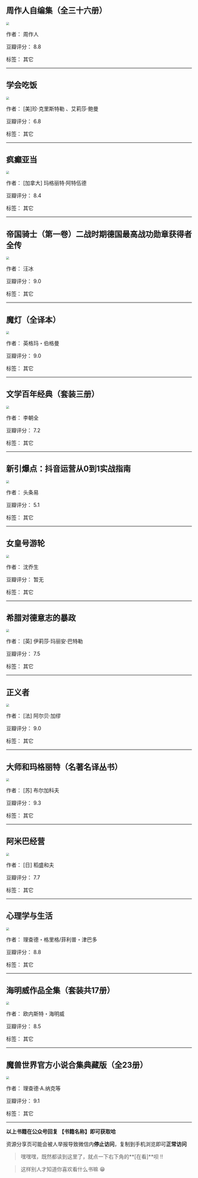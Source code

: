 ## 周作人自编集（全三十六册）

<img src="https://www.aibooks.cc/wp-content/uploads/2019/08/2019082806480466.jpg" style="zoom:50%;" />

作者： 周作人

豆瓣评分：  8.8

标签： 其它


---

## 学会吃饭

<img src="https://www.aibooks.cc/wp-content/uploads/2019/08/2019082805373331.jpg" style="zoom:50%;" />

作者： [美]珍·克里斯特勒 、艾莉莎·鲍曼

豆瓣评分：  6.8

标签： 其它


---

## 疯癫亚当

<img src="https://www.aibooks.cc/wp-content/uploads/2019/08/2019082805010832.jpg" style="zoom:50%;" />

作者： [加拿大] 玛格丽特·阿特伍德 

豆瓣评分：  8.4

标签： 其它


---

## 帝国骑士（第一卷）二战时期德国最高战功勋章获得者全传

<img src="https://www.aibooks.cc/wp-content/uploads/2019/08/2019082804533866.jpg" style="zoom:50%;" />

作者： 汪冰

豆瓣评分：  9.0

标签： 其它


---

## 魔灯（全译本）

<img src="https://www.aibooks.cc/wp-content/uploads/2019/08/2019082804455558.jpg" style="zoom:50%;" />

作者： 英格玛・伯格曼

豆瓣评分：  9.0

标签： 其它


---

## 文学百年经典（套装三册）

<img src="https://www.aibooks.cc/wp-content/uploads/2019/08/201908280435414.jpg" style="zoom:50%;" />

作者： 李朝全

豆瓣评分：  7.2

标签： 其它


---

## 新引爆点：抖音运营从0到1实战指南

<img src="https://www.aibooks.cc/wp-content/uploads/2019/08/2019082804321145.jpg" style="zoom:50%;" />

作者： 头条易

豆瓣评分：  5.1

标签： 其它


---

## 女皇号游轮

<img src="https://www.aibooks.cc/wp-content/uploads/2019/08/201908280359274.jpg" style="zoom:50%;" />

作者： 沈乔生

豆瓣评分：  暂无

标签： 其它


---

## 希腊对德意志的暴政

<img src="https://www.aibooks.cc/wp-content/uploads/2019/08/2019082803562051.jpg" style="zoom:50%;" />

作者： [英] 伊莉莎·玛丽安·巴特勒

豆瓣评分：  7.5

标签： 其它


---

## 正义者

<img src="https://www.aibooks.cc/wp-content/uploads/2019/08/2019082803480280.jpg" style="zoom:50%;" />

作者： [法] 阿尔贝·加缪

豆瓣评分：  9.0

标签： 其它


---

## 大师和玛格丽特（名著名译丛书）

<img src="https://www.aibooks.cc/wp-content/uploads/2019/08/2019082803413176.jpg" style="zoom:50%;" />

作者： [苏] 布尔加科夫 

豆瓣评分：  9.3

标签： 其它


---

## 阿米巴经营

<img src="https://www.aibooks.cc/wp-content/uploads/2019/08/2019082705242671.jpg" style="zoom:50%;" />

作者：  [日] 稻盛和夫 

豆瓣评分：  7.7

标签： 其它


---

## 心理学与生活

<img src="https://www.aibooks.cc/wp-content/uploads/2019/08/2019082705101860.jpg" style="zoom:50%;" />

作者： 理查德・格里格/菲利普・津巴多

豆瓣评分：  8.8

标签： 其它


---

## 海明威作品全集（套装共17册）

<img src="https://www.aibooks.cc/wp-content/uploads/2019/08/2019082705012028.jpg" style="zoom:50%;" />

作者： 欧内斯特・海明威

豆瓣评分：  8.5

标签： 其它


---

## 魔兽世界官方小说合集典藏版（全23册）

<img src="https://www.aibooks.cc/wp-content/uploads/2019/08/2019082704522642.jpg" style="zoom:50%;" />

作者： 理查德·A.纳克等

豆瓣评分：  9.1

标签： 其它


---


**以上书籍在公众号回复 【书籍名称】即可获取哈** 


资源分享页可能会被人举报导致微信内**停止访问**，复制到手机浏览即可**正常访问**


> 嘿嘿嘿，既然都读到这里了，就点一下右下角的**[在看]**呗 !!

> 

> 这样别人才知道你喜欢看什么书嘛 😁

